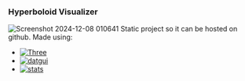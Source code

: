 ### Hyperboloid Visualizer
![Screenshot 2024-12-08 010641](https://github.com/user-attachments/assets/fc328f13-0c3a-49b1-aeca-67748eb3c15d)
Static project so it can be hosted on github.
Made using:
* [![Three][Three.js]][Three-url]
* [![datgui][datgui.io]][datgui-url]
* [![stats][stats.dev]][stats-url]


<!-- MARKDOWN LINKS & IMAGES -->
<!-- https://www.markdownguide.org/basic-syntax/#reference-style-links -->
[contributors-shield]: https://img.shields.io/badge/1-Contributor-blue?logoColor=ffffff
[contributors-url]: https://github.com/Mach3tryhard/Tokamak-Simulator/graphs/contributors
[stars-shield]:  https://img.shields.io/badge/1-Stars-yellow?logoColor=ffffff
[stars-url]: https://github.com/Mach3tryhard/Tokamak-Simulator/stargazers
[license-shield]: https://img.shields.io/badge/Apache-License-FFA500
[license-url]: https://github.com/Mach3tryhard/Tokamak-Simulator/LICENSE.txt
[linkedin-shield]: https://img.shields.io/badge/Linkedin-ffffff?logo=linkedin&logoColor=ffffff&labelColor=%230A66C2
[linkedin-url]: https://linkedin.com
[product-screenshot]: images/screenshot.png
[Three.js]: https://img.shields.io/badge/Three.js-20232A?style=for-the-badge&logo=threedotjs
[Three-url]: https://threejs.org/
[Cannon.js]: https://img.shields.io/badge/Cannon-es%3F000000?logo=c&logoColor=000000
[Cannon-url]: https://pmndrs.github.io/cannon-es/
[Cannond.js]: https://img.shields.io/badge/Cannonesdebugger-000000?logo=c&logoColor=000000&color=ffffff
[Cannond-url]: https://pmndrs.github.io/cannon-es/
[datgui.io]: https://img.shields.io/badge/Dat.gui.js-123123?logoColor=000000&color=123412
[datgui-url]: https://angular.io/
[stats.dev]: https://img.shields.io/badge/Stats.js-123123?logoColor=000000&color=f21f4f
[stats-url]: https://www.npmjs.com/package/stats-js
